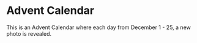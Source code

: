 # Advent Calendar
This is an Advent Calendar where each day from December 1 - 25, a new photo is revealed.

